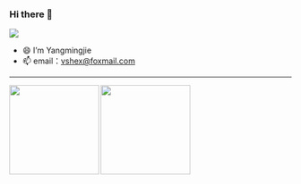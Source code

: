 ### Hi there 👋



![](https://komarev.com/ghpvc/?username=Ymjie)

- 😄 I’m Yangmingjie
- 📫 email：vshex@foxmail.com

---

<!-- 
[![ZhangJC's GitHub stats](https://github-readme-stats.vercel.app/api?username=Ymjie)](https://brey.cn/)
[![Top Langs](https://github-readme-stats.vercel.app/api/top-langs/?username=Ymjie&layout=compact)]() -->

<div>
  <a href="https://brey.cn/">
    <img align="left" height="160" src="https://github-readme-stats.vercel.app/api/top-langs/?username=Ymjie&layout=compact" />
  </a>
  <a href="https://brey.cn/">
    <img align="left" height="160" src="https://github-readme-stats.vercel.app/api?username=Ymjie&show_icons=true&count_private=true" />
  </a>
</div>
